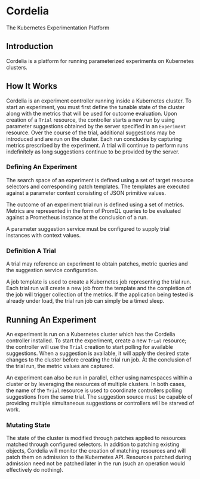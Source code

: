 # Cordelia
The Kubernetes Experimentation Platform

## Introduction

Cordelia is a platform for running parameterized experiments on Kubernetes clusters.

## How It Works

Cordelia is an experiment controller running inside a Kubernetes cluster. To start an experiment, you must first define the tunable state of the cluster along with the metrics that will be used for outcome evaluation. Upon creation of a `Trial` resource, the controller starts a new run by using parameter suggestions obtained by the server specified in an `Experiment` resource. Over the course of the trial, additional suggestions may be introduced and are run on the cluster. Each run concludes by capturing metrics prescribed by the experiment. A trial will continue to perform runs indefinitely as long suggestions continue to be provided by the server.

### Defining An Experiment

The search space of an experiment is defined using a set of target resource selectors and corresponding patch templates. The templates are executed against a parameter context consisting of JSON primitive values.

The outcome of an experiment trial run is defined using a set of metrics. Metrics are represented in the form of PromQL queries to be evaluated against a Prometheus instance at the conclusion of a run.

A parameter suggestion service must be configured to supply trial instances with context values.

### Definition A Trial

A trial may reference an experiment to obtain patches, metric queries and the suggestion service configuration.

A job template is used to create a Kubernetes job representing the trial run. Each trial run will create a new job from the template and the completion of the job will trigger collection of the metrics. If the application being tested is already under load, the trial run job can simply be a timed sleep.

## Running An Experiment

An experiment is run on a Kubernetes cluster which has the Cordelia controller installed. To start the experiment, create a new `Trial` resource; the controller will use the `Trial` creation to start polling for available suggestions. When a suggestion is available, it will apply the desired state changes to the cluster before creating the trial run job. At the conclusion of the trial run, the metric values are captured.

An experiment can also be run in parallel, either using namespaces within a cluster or by leveraging the resources of multiple clusters. In both cases, the name of the `Trial` resource is used to coordinate controllers polling suggestions from the same trial. The suggestion source must be capable of providing multiple simultaneous suggestions or controllers will be starved of work.

### Mutating State

The state of the cluster is modified through patches applied to resources matched through configured selectors. In addition to patching existing objects, Cordelia will monitor the creation of matching resources and will patch them on admission to the Kubernetes API. Resources patched during admission need not be patched later in the run (such an operation would effectively do nothing).
